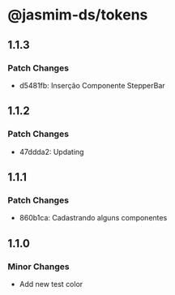 # @jasmim-ds/tokens

## 1.1.3

### Patch Changes

- d5481fb: Inserção Componente StepperBar

## 1.1.2

### Patch Changes

- 47ddda2: Updating

## 1.1.1

### Patch Changes

- 860b1ca: Cadastrando alguns componentes

## 1.1.0

### Minor Changes

- Add new test color
